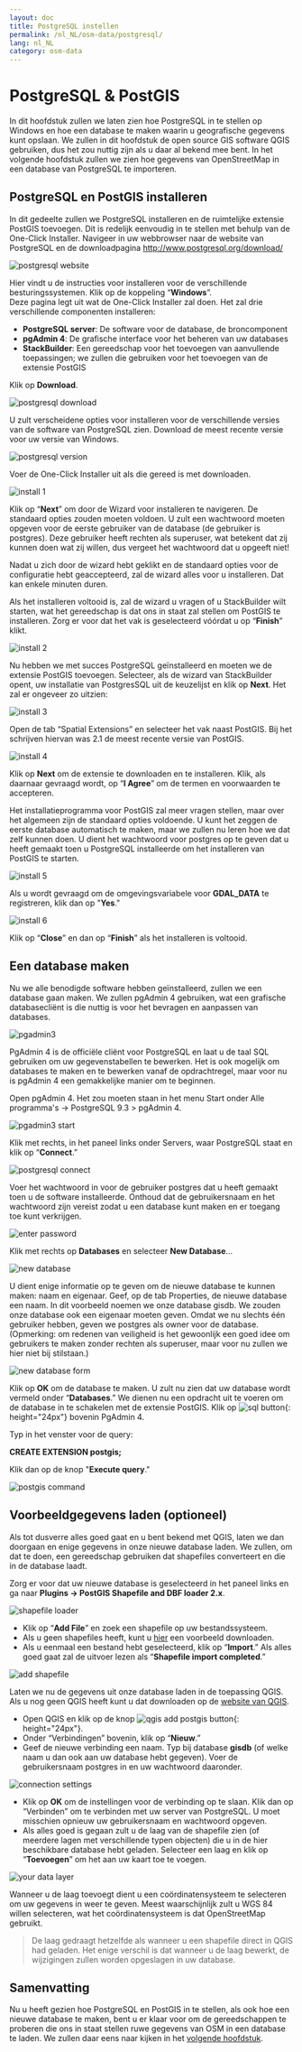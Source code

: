 ```yaml
---
layout: doc
title: PostgreSQL instellen
permalink: /nl_NL/osm-data/postgresql/
lang: nl_NL
category: osm-data
---
```


PostgreSQL & PostGIS
====================


In dit hoofdstuk zullen we laten zien hoe PostgreSQL in te stellen op Windows en hoe een database te maken waarin u geografische gegevens kunt opslaan. We zullen in dit hoofdstuk de open source GIS software QGIS gebruiken, dus het zou nuttig zijn als u daar al bekend mee bent. In het volgende hoofdstuk zullen we zien hoe gegevens van OpenStreetMap in een database van PostgreSQL te importeren.  

PostgreSQL en PostGIS installeren
----------------------------------

In dit gedeelte zullen we PostgreSQL installeren en de ruimtelijke extensie PostGIS toevoegen. Dit is redelijk eenvoudig in te stellen met behulp van de One-Click Installer. Navigeer in uw webbrowser naar de website van PostgreSQL en de downloadpagina <http://www.postgresql.org/download/>  

![postgresql website][]

Hier vindt u de instructies voor installeren voor de verschillende besturingssystemen. Klik op de koppeling “**Windows**”.  
Deze pagina legt uit wat de One-Click Installer zal doen.  Het zal drie verschillende componenten installeren:  

* **PostgreSQL server**:  De software voor de database, de broncomponent  
* **pgAdmin 4**: De grafische interface voor het beheren van uw databases  
* **StackBuilder**: Een gereedschap voor het toevoegen van aanvullende toepassingen; we zullen die gebruiken voor het toevoegen van de extensie PostGIS  

Klik op **Download**.  

![postgresql download][]

U zult verscheidene opties voor installeren voor de verschillende versies van de software van PostgreSQL zien. Download de meest recente versie voor uw versie van Windows.

![postgresql version][]

Voer de One-Click Installer uit als die gereed is met downloaden.  

![install 1][]

Klik op “**Next**” om door de Wizard voor installeren te navigeren. De standaard opties zouden moeten voldoen. U zult een wachtwoord moeten opgeven voor de eerste gebruiker van de database (de gebruiker is postgres). Deze gebruiker heeft rechten als superuser, wat betekent dat zij kunnen doen wat zij willen, dus vergeet het wachtwoord dat u opgeeft niet!  


Nadat u zich door de wizard hebt geklikt en de standaard opties voor de configuratie hebt geaccepteerd, zal de wizard alles voor u installeren. Dat kan enkele minuten duren.  

Als het installeren voltooid is, zal de wizard u vragen of u StackBuilder wilt starten, wat het gereedschap is dat ons in staat zal stellen om PostGIS te installeren. Zorg er voor dat het vak is geselecteerd vóórdat u op “**Finish**” klikt.  

![install 2][]

Nu hebben we met succes PostgreSQL geïnstalleerd en moeten we de extensie PostGIS toevoegen. Selecteer, als de wizard van StackBuilder opent, uw installatie van PostgresSQL uit de keuzelijst en klik op **Next**. Het zal er ongeveer zo uitzien:  

![install 3][]

Open de tab “Spatial Extensions” en selecteer het vak naast PostGIS. Bij het schrijven hiervan was 2.1 de meest recente versie van PostGIS.  

![install 4][]

Klik op **Next** om de extensie te downloaden en te installeren. Klik, als daarnaar gevraagd wordt, op “**I Agree**” om de termen en voorwaarden te accepteren.  

Het installatieprogramma voor PostGIS zal meer vragen stellen, maar over het algemeen zijn de standaard opties voldoende. U kunt het zeggen de eerste database automatisch te maken, maar we zullen nu leren hoe we dat zelf kunnen doen. U dient het wachtwoord voor postgres op te geven dat u heeft gemaakt toen u PostgreSQL installeerde om het installeren van PostGIS te starten.  

![install 5][]

Als u wordt gevraagd om de omgevingsvariabele voor **GDAL_DATA** te registreren, klik dan op "**Yes**."  

![install 6][]

Klik op “**Close**” en dan op “**Finish**” als het installeren is voltooid.  

Een database maken
--------------------

Nu we alle benodigde software hebben geïnstalleerd, zullen we een database gaan maken. We zullen pgAdmin 4 gebruiken, wat een grafische databasecliënt is die nuttig is voor het bevragen en aanpassen
van databases.  

![pgadmin3][]

PgAdmin 4 is de officiële cliënt voor PostgreSQL en laat u de taal SQL gebruiken om uw gegevenstabellen te bewerken. Het is ook mogelijk om databases te maken en te bewerken vanaf de opdrachtregel, maar voor nu is pgAdmin 4 een gemakkelijke manier om te beginnen.  

Open pgAdmin 4. Het zou moeten staan in het menu Start onder Alle programma's -> PostgreSQL 9.3 > pgAdmin 4.  

![pgadmin3 start][]

Klik met rechts, in het paneel links onder Servers, waar PostgreSQL staat en klik op “**Connect**.”  

![postgresql connect][]

Voer het wachtwoord in voor de gebruiker postgres dat u heeft gemaakt toen u de software installeerde. Onthoud dat de gebruikersnaam en het wachtwoord zijn vereist zodat u een database kunt maken en er toegang toe kunt verkrijgen.  

![enter password][]

Klik met rechts op **Databases** en selecteer **New Database**...  

![new database][]

U dient enige informatie op te geven om de nieuwe database te kunnen maken: naam en eigenaar.  Geef, op de tab Properties, de nieuwe database een naam. In dit voorbeeld noemen we onze database gisdb. We zouden onze database ook een eigenaar moeten geven. Omdat we nu slechts één gebruiker hebben, geven we postgres als owner voor de database. (Opmerking: om redenen van veiligheid is het gewoonlijk een goed idee om gebruikers te maken zonder rechten als superuser, maar voor nu zullen we hier niet bij stilstaan.)  

![new database form][]

<!-- Op de tab Definition, behoud de standaarden, maar selecteer naast Template template_postgis. Dat zal uw database maken met de juiste ruimtelijke kolommen. -->

Klik op **OK** om de database te maken. U zult nu zien dat uw database wordt vermeld onder “**Databases**.” We dienen nu een opdracht uit te voeren om de database in te schakelen met de extensie PostGIS. Klik op ![sql button][]{: height="24px"} bovenin PgAdmin 4.  



Typ in het venster voor de query:  

**CREATE EXTENSION postgis;**  

Klik dan op de knop "**Execute query**."  

![postgis command][]

Voorbeeldgegevens laden (optioneel)
---------------------------

Als tot dusverre alles goed gaat en u bent bekend met QGIS, laten we dan doorgaan en enige gegevens in onze nieuwe database laden. We zullen, om dat te doen, een gereedschap gebruiken dat shapefiles converteert en die in de database laadt.  

Zorg er voor dat uw nieuwe database is geselecteerd in het paneel links en ga naar **Plugins -> PostGIS Shapefile and DBF loader 2.x**.

![shapefile loader][]

- Klik op “**Add File**” en zoek een shapefile op uw bestandssysteem.
- Als u geen shapefiles heeft, kunt u [hier](/files/buildings_sample.zip) een voorbeeld downloaden.
- Als u eenmaal een bestand hebt geselecteerd, klik op “**Import**.” Als alles goed gaat zal de uitvoer lezen als “**Shapefile import completed**.”

![add shapefile][]

Laten we nu de gegevens uit onze database laden in de toepassing QGIS. Als u nog geen QGIS heeft kunt u dat downloaden op de [website van QGIS](http://www.qgis.org/site/forusers/download.html).  

- Open QGIS en klik op de knop ![qgis add postgis button][]{: height="24px"}.  
- Onder “Verbindingen” bovenin, klik op “**Nieuw**.”  
- Geef de nieuwe verbinding een naam. Typ bij database **gisdb** (of welke naam u dan ook aan uw database hebt gegeven). Voer de gebruikersnaam postgres in en uw wachtwoord daaronder.  

![connection settings][]

- Klik op **OK** om de instellingen voor de verbinding op te slaan. Klik dan op “Verbinden” om te verbinden met uw server van PostgreSQL. U moet misschien opnieuw uw gebruikersnaam en wachtwoord opgeven.  
- Als alles goed is gegaan zult u de laag van de shapefile zien (of meerdere lagen met verschillende typen objecten) die u in de hier beschikbare database hebt geladen. Selecteer een laag en klik op “**Toevoegen**” om het aan uw kaart toe te voegen.  

![your data layer][]

Wanneer u de laag toevoegt dient u een coördinatensysteem te selecteren om uw gegevens in weer te geven. Meest waarschijnlijk zult u WGS 84 willen selecteren, wat het coördinatensysteem is dat OpenStreetMap gebruikt.  

> De laag gedraagt hetzelfde als wanneer u een shapefile direct in QGIS had geladen. Het enige verschil is dat wanneer u de laag bewerkt, de wijzigingen zullen worden opgeslagen in uw database.  

Samenvatting
-------

Nu u heeft gezien hoe PostgreSQL en PostGIS in te stellen, als ook hoe een nieuwe database te maken, bent u er klaar voor om de gereedschappen te proberen die ons in staat stellen ruwe gegevens van OSM in een database te laden. We zullen daar eens naar kijken in het [volgende hoofdstuk](/nl_NL/osm-data/osm2pgsql).  



[postgresql website]: /images/osm-data/postgresql-website.png
[postgresql download]: /images/osm-data/postgresql-download.png
[postgresql version]: /images/osm-data/postgresql-version.png
[install 1]: /images/osm-data/postgresql-install-1.png
[install 2]: /images/osm-data/postgresql-install-2.png
[install 3]: /images/osm-data/postgresql-install-3.png
[install 4]: /images/osm-data/postgresql-install-4.png
[install 5]: /images/osm-data/postgresql-install-5.png
[install 6]: /images/osm-data/postgresql-install-6.png
[pgadmin3]: /images/osm-data/pgadmin3.png
[pgadmin3 start]: /images/osm-data/pgadmin3-start.png
[postgresql connect]: /images/osm-data/postgresql-connect.png
[enter password]: /images/osm-data/enter-password.png
[new database]: /images/osm-data/new-database.png
[new database form]: /images/osm-data/new-database-form.png
[sql button]: /images/osm-data/sql-button.png
[postgis command]: /images/osm-data/postgis-command.png
[shapefile loader]: /images/osm-data/shapefile-loader.png
[add shapefile]: /images/osm-data/add-shapefile.png
[qgis add postgis button]: /images/osm-data/add-postgis-button.png
[connection settings]: /images/osm-data/connection-settings.png
[your data layer]: /images/osm-data/your-data-layer.png







